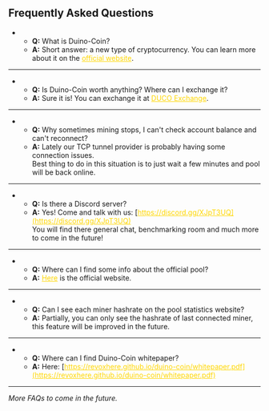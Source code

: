 <!--
layout: page
title: "Duino-Coin Official FAQ"
permalink: /faq/
-->
<head>
  <style>
    a {
    color: gold;
    }
  </style>
</head>

## Frequently Asked Questions

* * **Q:** What is Duino-Coin? <br>
   * **A:** Short answer: a new type of cryptocurrency. You can learn more about it on the [official website](https://revoxhere.github.io/duino-coin/).

***

* * **Q:** Is Duino-Coin worth anything? Where can I exchange it? <br>
   * **A:** Sure it is! You can exchange it at [DUCO Exchange](https://revoxhere.github.io/duco-exchange/).

***

* * **Q:** Why sometimes mining stops, I can't check account balance and can't reconnect?<br>
   * **A:** Lately our TCP tunnel provider is probably having some connection issues.<br>
   Best thing to do in this situation is to just wait a few minutes and pool will be back online.<br> 

***

* * **Q:** Is there a Discord server? <br>
   * **A:** Yes! Come and talk with us: [https://discord.gg/XJpT3UQ](https://discord.gg/XJpT3UQ) <br>
You will find there general chat, benchmarking room and much more to come in the future!

***

* * **Q:** Where can I find some info about the official pool?
   * **A:** [Here](https://revoxhere.github.io/duco-statistics/) is the official website.
   
***

* * **Q:** Can I see each miner hashrate on the pool statistics website?
   * **A:** Partially, you can only see the hashrate of last connected miner, this feature will be improved in the future.

***

* * **Q:** Where can I find Duino-Coin whitepaper? <br>
   * **A:** Here: [https://revoxhere.github.io/duino-coin/whitepaper.pdf](https://revoxhere.github.io/duino-coin/whitepaper.pdf)
   
***
   
*More FAQs to come in the future.*
